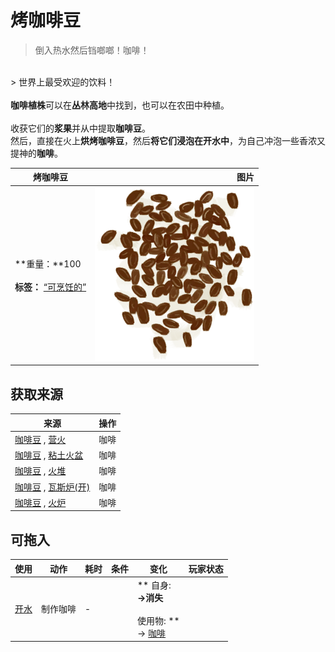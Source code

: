 # 烤咖啡豆  
> 倒入热水然后铛啷啷！咖啡！  
<br>  
> 世界上最受欢迎的饮料！<br><br><b>咖啡植株</b>可以在<b>丛林高地</b>中找到，也可以在农田中种植。<br><br>收获它们的<b>浆果</b>并从中提取<b>咖啡豆</b>。<br>然后，直接在火上<b>烘烤咖啡豆</b>，然后<b>将它们浸泡在开水中</b>，为自己冲泡一些香浓又提神的<b>咖啡</b>。  
  
  烤咖啡豆  |   图片   
 ----  |  ----:   
 **重量：**100<br><br>**标签：**	[“可烹饪的”](tag_Cookable.md)  |  <img decoding="async" src="Sprite/CoffeeBeansRoasted.png" href="a.md" style="max-width:300px;max-height:300px;">   
  
## 获取来源  
来源  |  操作  
----  |  ----  
[咖啡豆](CoffeeBeans.md) , [营火](Campfire.md)  |  咖啡  
[咖啡豆](CoffeeBeans.md) , [粘土火盆](ClayFirePit.md)  |  咖啡  
[咖啡豆](CoffeeBeans.md) , [火堆](Fire.md)  |  咖啡  
[咖啡豆](CoffeeBeans.md) , [瓦斯炉(开)](GasCookerOn.md)  |  咖啡  
[咖啡豆](CoffeeBeans.md) , [火炉](Stove.md)  |  咖啡  
## 可拖入  
使用  |  动作  |  耗时  |  条件  |  变化  |  玩家状态  
----  |  ----  |  ----  |  ----  |  ----  |  ----  
[开水](LQ_WaterBoiling.md)  |  制作咖啡<br>  |  -  |    |  ** 自身: **<br>→消失<br><br>** 使用物: **<br>→ [咖啡](LQ_Coffee.md)  |    


<script>document.title="烤咖啡豆 - 卡牌生存百科 Card Survival Wiki";</script>